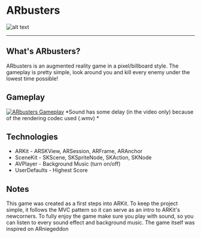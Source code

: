 # ARbusters

![alt text](https://github.com/pedrommcarrasco/ARbusters/tree/master/screenshots.png)

----
## What's ARbusters?
ARbusters is an augmented reality game in a pixel/billboard style. The gameplay is pretty simple, look around you and kill every enemy under the lowest time possible!

## Gameplay
[![ARbusters Gameplay](https://github.com/pedrommcarrasco/ARbusters/tree/master/thumbnail.png)](https://youtu.be/-gL7m_d2hdY "Click to watch ARbusters) Gameplay")
*Sound has some delay (in the video only) because of the rendering codec used (.wmv) *



## Technologies
* ARKit - ARSKView, ARSession, ARFrame, ARAnchor
* SceneKit - SKScene, SKSpriteNode, SKAction, SKNode
* AVPlayer - Background Music (turn on/off)
* UserDefaults  - Highest Score

## Notes
This game was created as a first steps into ARKit. To keep the project simple, it follows the MVC pattern so it can serve as an intro to ARKit's newcorners. To fully enjoy the game make sure you play with sound, so you can listen to every sound effect and background music. The game itself was inspired on ARniegeddon
